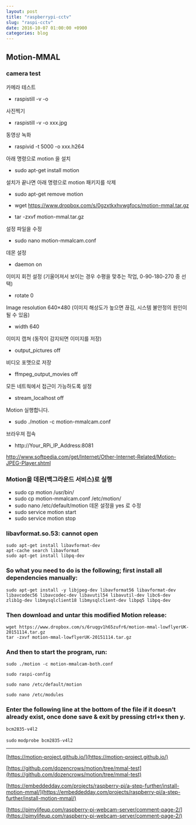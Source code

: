 ```yaml
---
layout: post
title: "raspberrypi-cctv"
slug: "raspi-cctv"
date: 2016-10-07 01:00:00 +0900
categories: blog
---
```




## Motion-MMAL

### camera test

카메라 테스트

- raspistill -v -o

사진찍기

- raspistill -v -o xxx.jpg

동영상 녹화

- raspivid -t 5000 -o xxx.h264

아래 명령으로 motion 을 설치

- sudo apt-get install motion

설치가 끝나면 아래 명령으로 motion 패키지를 삭제

- sudo apt-get remove motion

- wget <https://www.dropbox.com/s/0gzxtkxhvwgfocs/motion-mmal.tar.gz>

- tar -zxvf motion-mmal.tar.gz

설정 파일을 수정

- sudo nano motion-mmalcam.conf

데몬 설정

- daemon on

이미지 회전 설정 (기울어져서 보이는 경우 수평을 맞추는 작업, 0-90-180-270 중 선택)

- rotate 0

Image resolution 640×480 (이미지 해상도가 높으면 끊김, 시스템 불안정의 원인이 될 수 있음)

- width 640

이미지 캡쳐 (동작이 감지되면 이미지를 저장)

- output_pictures off

비디오 포맷으로 저장

- ffmpeg_output_movies off

모든 네트웍에서 접근이 가능하도록 설정

- stream_localhost off

Motion 실행합니다.

- sudo ./motion -c motion-mmalcam.conf

브라우져 접속

- http://Your_RPi_IP_Address:8081

http://www.softpedia.com/get/Internet/Other-Internet-Related/Motion-JPEG-Player.shtml

### Motion을 데몬(백그라운드 서비스)로 실행

- sudo cp motion /usr/bin/
- sudo cp motion-mmalcam.conf /etc/motion/
- sudo nano /etc/default/motion
  데몬 설정을 yes 로 수정
- sudo service motion start
- sudo service motion stop

###  libavformat.so.53: cannot open

```
sudo apt-get install libavformat-dev
apt-cache search libavformat
sudo apt-get install libpq-dev
```



### So what you need to do is the following; first install all dependencies manually: 

```
sudo apt-get install -y libjpeg-dev libavformat56 libavformat-dev libavcodec56 libavcodec-dev libavutil54 libavutil-dev libc6-dev zlib1g-dev libmysqlclient18 libmysqlclient-dev libpq5 libpq-dev
```



### Then download and untar this modified Motion release: 

```
wget https://www.dropbox.com/s/6ruqgv1h65zufr6/motion-mmal-lowflyerUK-20151114.tar.gz
tar -zxvf motion-mmal-lowflyerUK-20151114.tar.gz
```



### And then to start the program, run: 

```
sudo ./motion -c motion-mmalcam-both.conf
```





```
sudo raspi-config
```



```
sudo nano /etc/default/motion
```



```
sudo nano /etc/modules
```

### Enter the following line at the bottom of the file if it doesn’t already exist, once done save & exit by pressing ctrl+x then y.

```
bcm2835-v4l2
```

`sudo` `modprobe bcm2835-v4l2` 



---

[https://motion-project.github.io/](https://motion-project.github.io/)

[https://github.com/dozencrows/motion/tree/mmal-test](https://github.com/dozencrows/motion/tree/mmal-test)

[https://embeddedday.com/projects/raspberry-pi/a-step-further/install-motion-mmal/](https://embeddedday.com/projects/raspberry-pi/a-step-further/install-motion-mmal/)

[https://pimylifeup.com/raspberry-pi-webcam-server/comment-page-2/](https://pimylifeup.com/raspberry-pi-webcam-server/comment-page-2/)

